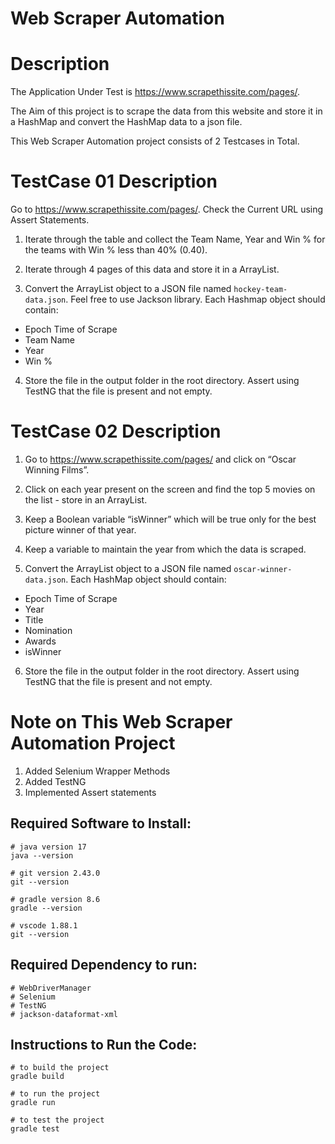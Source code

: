 # Web Scraper Automation

# Description
The Application Under Test is https://www.scrapethissite.com/pages/.

The Aim of this project is to scrape the data from this website and store it in a HashMap and convert the HashMap data to a json file.

This Web Scraper Automation project consists of 2 Testcases in Total.

# TestCase 01 Description
Go to https://www.scrapethissite.com/pages/.  Check the Current URL using Assert Statements.

1. Iterate through the table and collect the Team Name, Year and Win % for the teams with Win % less than 40% (0.40).

2. Iterate through 4 pages of this data and store it in a ArrayList<HashMap>.

3. Convert the ArrayList<HashMap> object to a JSON file named `hockey-team-data.json`. Feel free to use Jackson library.
Each Hashmap object should contain: 

- Epoch Time of Scrape
- Team Name
- Year
- Win %

4. Store the file in the output folder in the root directory. Assert using TestNG that the file is present and not empty.

# TestCase 02 Description
1. Go to https://www.scrapethissite.com/pages/ and click on  “Oscar Winning Films”.

2. Click on each year present on the screen and find the top 5 movies on the list - store in an ArrayList<HashMap>. 

3. Keep a Boolean variable “isWinner” which will be true only for the best picture winner of that year.

4. Keep a variable to maintain the year from which the data is scraped.

5. Convert the ArrayList<HashMap> object to a JSON file named `oscar-winner-data.json`. 
Each HashMap object should contain:

- Epoch Time of Scrape
- Year
- Title
- Nomination
- Awards
- isWinner

6. Store the file in the output folder in the root directory. Assert using TestNG that the file is present and not empty.

# Note on This Web Scraper Automation Project
1. Added Selenium Wrapper Methods
2. Added TestNG
3. Implemented Assert statements

## Required Software to Install:
```
# java version 17
java --version
```
```
# git version 2.43.0
git --version
```
```
# gradle version 8.6
gradle --version
```
```
# vscode 1.88.1
git --version
```
## Required Dependency to run:
```
# WebDriverManager
# Selenium
# TestNG
# jackson-dataformat-xml
```
## Instructions to Run the Code:
```
# to build the project
gradle build
```
```
# to run the project
gradle run
```
```
# to test the project
gradle test
```